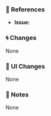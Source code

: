 ### :pushpin: References

* **Issue:** 

### :cyclone: Changes

None

### :art: UI Changes

None

### :memo: Notes

None

